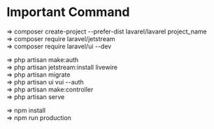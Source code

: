 # Important Command 

=> composer create-project --prefer-dist lavarel/lavarel project_name \
=> composer require laravel/jetstream \
=> composer require laravel/ui --dev

=> php artisan make:auth \
=> php artisan jetstream:install livewire \
=> php artisan migrate \
=> php artisan ui vui --auth \
=> php artisan make:controller \
=> php artisan serve

=> npm install \
=> npm run production


 
